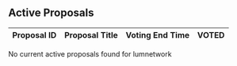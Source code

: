 ## Active Proposals

| Proposal ID | Proposal Title | Voting End Time | VOTED |
|-------------|----------------|-----------------|-------|
 
No current active proposals found for lumnetwork
